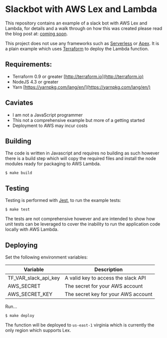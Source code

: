 # Slackbot with AWS Lex and Lambda
This repository contains an example of a slack bot with AWS Lex and Lambda, for details and a walk through on how this was created please read the blog post at: [coming soon](www.google.com).

This project does not use any frameworks such as [Serverless](serverless.com) or [Apex](apex.run).  It is a plain example which uses [Terraform](terraform.io) to deploy the Lambda function.

## Requirements:
* Terraform 0.9 or greater [http://terraform.io](http://terraform.io)
* NodeJS 4.3 or greater
* Yarn [https://yarnpkg.com/lang/en/](https://yarnpkg.com/lang/en/)

## Caviates
* I am not a JavaScript programmer
* This not a comprehensive example but more of a getting started
* Deployment to AWS may incur costs

## Building
The code is written in Javascript and requires no building as such however there is a build step which will copy the required files and install the node modules ready for packaging to AWS Lambda.

```
$ make build
```

## Testing
Testing is performed with [Jest](https://facebook.github.io/jest/), to run the example tests:

```
$ make test
```

The tests are not comprehensive however and are intended to show how unit tests can be leveraged to cover the inability to run the application code locally with AWS Lambda.

## Deploying
Set the following environment variables:

| Variable | Description |
| -------- | ----------- |
| TF_VAR_slack_api_key | A valid key to access the slack API |
| AWS_SECRET | The secret for your AWS account |
| AWS_SECRET_KEY | The secret key for your AWS account |

Run...

```
$ make deploy
```

The function will be deployed to `us-east-1` virginia which is currently the only region which supports Lex.